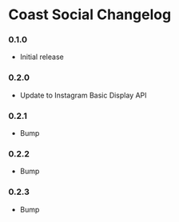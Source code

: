 # Coast Social Changelog

### 0.1.0

* Initial release

### 0.2.0

* Update to Instagram Basic Display API

### 0.2.1

* Bump

### 0.2.2

* Bump

### 0.2.3

* Bump